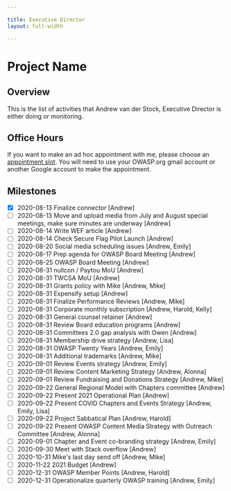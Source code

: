 ```yaml
---

title: Executive Director
layout: full-width

---
```


# Project Name

## Overview

This is the list of activities that Andrew van der Stock, Executive Director is either doing or monitoring.

## Office Hours

If you want to make an ad hoc appointment with me, please choose an [appointment slot](https://calendar.google.com/calendar/selfsched?sstoken=UU9Ua1BsWlczQXJzfGRlZmF1bHR8NjYwNWFlMjg4MDkxMTlmY2Q3YzhlNjA1YTc4MTFhYmQ). You will need to use your OWASP.org gmail account or another Google account to make the appointment. 

## Milestones

*  [x] 2020-08-13 Finalize connector [Andrew]
*  [ ] 2020-08-13 Move and upload media from July and August special meetings, make sure minutes are underway [Andrew]
*  [ ] 2020-08-14 Write WEF article [Andrew]
*  [ ] 2020-08-14 Check Secure Flag Pilot Launch [Andrew]
*  [ ] 2020-08-20 Social media scheduling issues [Andrew, Emily]
*  [ ] 2020-08-17 Prep agenda for OWASP Board Meeting [Andrew]
*  [ ] 2020-08-25 OWASP Board Meeting [Andrew]
*  [ ] 2020-08-31 nullcon / Paytou MoU [Andrew]
*  [ ] 2020-08-31 TWCSA MoU [Andrew]
*  [ ] 2020-08-31 Grants policy with Mike [Andrew, Mike]
*  [ ] 2020-08-31 Expensify setup [Andrew]
*  [ ] 2020-08-31 Finalize Performance Reviews [Andrew, Mike]
*  [ ] 2020-08-31 Corporate monthly subscription [Andrew, Harold, Kelly]
*  [ ] 2020-08-31 General counsel retainer [Andrew]
*  [ ] 2020-08-31 Review Board education programs [Andrew]
*  [ ] 2020-08-31 Committees 2.0 gap analysis with Owen [Andrew]
*  [ ] 2020-08-31 Membership drive strategy [Andrew, Lisa]
*  [ ] 2020-08-31 OWASP Twenty Years [Andrew, Emily]
*  [ ] 2020-08-31 Additional trademarks [Andrew, Mike]
*  [ ] 2020-09-01 Review Events strategy [Andrew, Emily]
*  [ ] 2020-09-01 Review Content Marketing Strategy [Andrew, Alonna] 
*  [ ] 2020-09-01 Review Fundraising and Donations Strategy [Andrew, Mike] 
*  [ ] 2020-09-22 General Regional Model with Chapters committee [Andrew]
*  [ ] 2020-09-22 Present 2021 Operational Plan [Andrew]
*  [ ] 2020-09-22 Present COVID Chapters and Events Strategy [Andrew, Emily, Lisa]
*  [ ] 2020-09-22 Project Sabbatical Plan [Andrew, Harold]
*  [ ] 2020-09-22 Present OWASP Content Media Strategy with Outreach Committee [Andrew, Alonna]
*  [ ] 2020-09-01 Chapter and Event co-branding strategy [Andrew, Emily]
*  [ ] 2020-09-30 Meet with Stack overflow [Andrew]
*  [ ] 2020-10-31 Mike's last day send off [Andrew, Mike] 
*  [ ] 2020-11-22 2021 Budget [Andrew]
*  [ ] 2020-12-31 OWASP Member Points [Andrew, Harold]
*  [ ] 2020-12-31 Operationalize quarterly OWASP training [Andrew, Emily]
